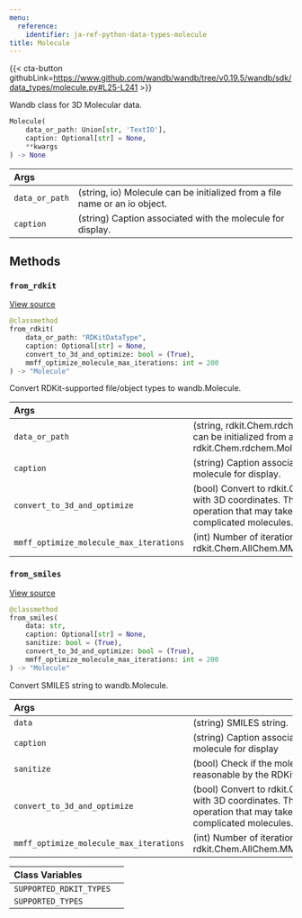 ```yaml
---
menu:
  reference:
    identifier: ja-ref-python-data-types-molecule
title: Molecule
---
```


{{< cta-button githubLink=https://www.github.com/wandb/wandb/tree/v0.19.5/wandb/sdk/data_types/molecule.py#L25-L241 >}}

Wandb class for 3D Molecular data.

```python
Molecule(
    data_or_path: Union[str, 'TextIO'],
    caption: Optional[str] = None,
    **kwargs
) -> None
```

| Args |  |
| :--- | :--- |
|  `data_or_path` |  (string, io) Molecule can be initialized from a file name or an io object. |
|  `caption` |  (string) Caption associated with the molecule for display. |

## Methods

### `from_rdkit`

[View source](https://www.github.com/wandb/wandb/tree/v0.19.5/wandb/sdk/data_types/molecule.py#L99-L163)

```python
@classmethod
from_rdkit(
    data_or_path: "RDKitDataType",
    caption: Optional[str] = None,
    convert_to_3d_and_optimize: bool = (True),
    mmff_optimize_molecule_max_iterations: int = 200
) -> "Molecule"
```

Convert RDKit-supported file/object types to wandb.Molecule.

| Args |  |
| :--- | :--- |
|  `data_or_path` |  (string, rdkit.Chem.rdchem.Mol) Molecule can be initialized from a file name or an rdkit.Chem.rdchem.Mol object. |
|  `caption` |  (string) Caption associated with the molecule for display. |
|  `convert_to_3d_and_optimize` |  (bool) Convert to rdkit.Chem.rdchem.Mol with 3D coordinates. This is an expensive operation that may take a long time for complicated molecules. |
|  `mmff_optimize_molecule_max_iterations` |  (int) Number of iterations to use in rdkit.Chem.AllChem.MMFFOptimizeMolecule |

### `from_smiles`

[View source](https://www.github.com/wandb/wandb/tree/v0.19.5/wandb/sdk/data_types/molecule.py#L165-L202)

```python
@classmethod
from_smiles(
    data: str,
    caption: Optional[str] = None,
    sanitize: bool = (True),
    convert_to_3d_and_optimize: bool = (True),
    mmff_optimize_molecule_max_iterations: int = 200
) -> "Molecule"
```

Convert SMILES string to wandb.Molecule.

| Args |  |
| :--- | :--- |
|  `data` |  (string) SMILES string. |
|  `caption` |  (string) Caption associated with the molecule for display |
|  `sanitize` |  (bool) Check if the molecule is chemically reasonable by the RDKit's definition. |
|  `convert_to_3d_and_optimize` |  (bool) Convert to rdkit.Chem.rdchem.Mol with 3D coordinates. This is an expensive operation that may take a long time for complicated molecules. |
|  `mmff_optimize_molecule_max_iterations` |  (int) Number of iterations to use in rdkit.Chem.AllChem.MMFFOptimizeMolecule |

| Class Variables |  |
| :--- | :--- |
|  `SUPPORTED_RDKIT_TYPES`<a id="SUPPORTED_RDKIT_TYPES"></a> |   |
|  `SUPPORTED_TYPES`<a id="SUPPORTED_TYPES"></a> |   |